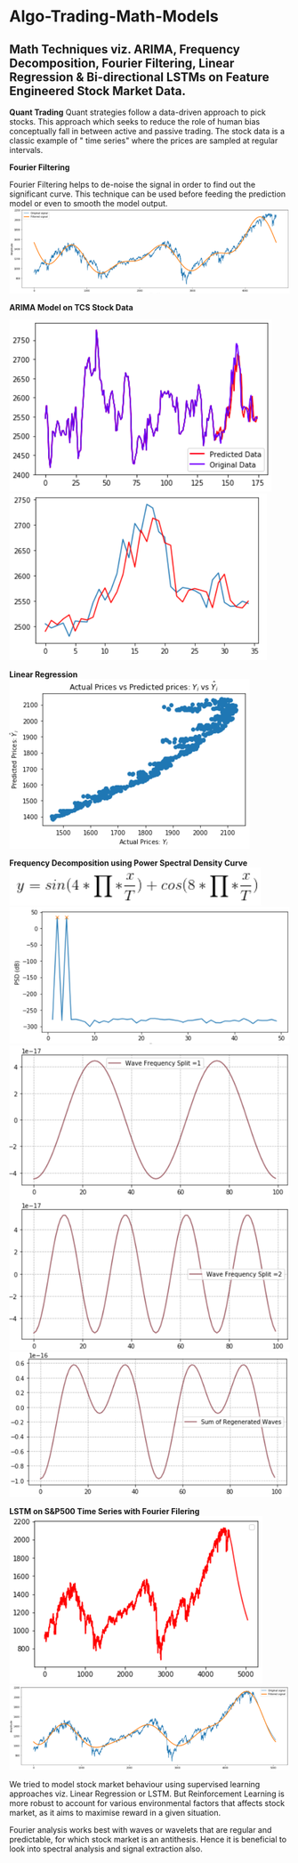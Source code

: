 # Algo-Trading-Math-Models
## Math Techniques viz. ARIMA, Frequency Decomposition, Fourier Filtering, Linear Regression &amp;  Bi-directional LSTMs on Feature Engineered Stock Market Data.


**Quant Trading**
Quant strategies follow a data-driven approach to pick stocks. This approach  which seeks to reduce the role of human bias conceptually fall in between active and passive trading. The stock data is a classic example of " time series" where the prices are sampled at regular intervals.


**Fourier Filtering**

Fourier Filtering helps to de-noise the signal in order to find out the significant curve. This technique can be used before feeding the prediction model or even to smooth the model output.
![alt text](images/fourier_filtering.png)


**ARIMA Model on TCS Stock Data**

![alt text](images/ARIMA_Prediction.png)
![alt text](images/ARIMA_Prediction_zoomed.png)

**Linear Regression**<br>
![alt text](images/LR.png)

**Frequency Decomposition using Power Spectral Density Curve**
![alt text](images/freq_decompose.png)
![alt text](images/psd.png)
![alt text](images/freq_decomposed.png)
![alt text](images/freq_decomposed_sum.png)

**LSTM on S&P500 Time Series with Fourier Filering**
<br>
![alt text](images/prediction_snp_lstm.png)
![alt text](images/lstm_fourier_filtered.png)

We tried to model stock market behaviour using supervised learning approaches viz. Linear Regression or LSTM. But Reinforcement Learning is more robust to account for various environmental factors that affects stock market, as it aims to maximise reward in a given situation.

Fourier analysis works best with waves or wavelets that are regular and predictable, for which stock market is an antithesis. Hence it is beneficial to look into spectral analysis and signal extraction also.
